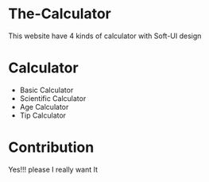# The-Calculator

This website have 4 kinds of calculator with Soft-UI design 

# Calculator
- Basic Calculator
- Scientific Calculator
- Age Calculator 
- Tip Calculator 


# Contribution 
Yes!!! please I really want It 
